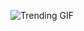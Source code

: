 
<!-- GIF_SECTION -->
![Trending GIF](https://media2.giphy.com/media/v1.Y2lkPThiYjIxNzcyaDU3aTh4MWg1a29jZGo0ZDByOG0yM3hnOWM2YmVzbnI5a2JzeGR5YyZlcD12MV9naWZzX3NlYXJjaCZjdD1n/6Wnvo39hEt48TNQmWf/giphy.gif)
<!-- END_GIF_SECTION -->
